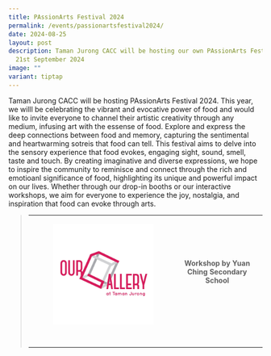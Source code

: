 ```yaml
---
title: PAssionArts Festival 2024
permalink: /events/passionartsfestival2024/
date: 2024-08-25
layout: post
description: Taman Jurong CACC will be hosting our own PAssionArts Festival on
  21st September 2024
image: ""
variant: tiptap
---
```

<p>Taman Jurong CACC will be hosting PAssionArts Festival 2024. This year,
we willl be celebrating the vibrant and evocative power of food and would
like to invite everyone to channel their artistic creativity through any
medium, infusing art with the essense of food. Explore and express the
deep connections between food and memory, capturing the sentimental and
heartwarming sotreis that food can tell. This festival aims to delve into
the sensory experience that food evokes, engaging sight, sound, smell,
taste and touch. By creating imaginative and diverse expressions, we hope
to inspire the community to reminisce and connect through the rich and
emotioanl significance of food, highlighting its unique and powerful impact
on our lives. Whether through our drop-in booths or our interactive workshops,
we aim for everyone to experience the joy, nostalgia, and inspiration that
food can evoke through arts.</p>
<p></p>
<p></p>
<blockquote>
<table style="minWidth: 75px">
<colgroup>
<col>
<col>
<col>
</colgroup>
<tbody>
<tr>
<th rowspan="1" colspan="1">
<p></p>
<div class="isomer-image-wrapper">
<img style="width: 70%;" height="auto" width="100%" alt="" src="/images/Taman_Jurong_CACC.jpg">
</div>
</th>
<th rowspan="1" colspan="1">
<p>Workshop by Yuan Ching Secondary School</p>
</th>
<th rowspan="1" colspan="1">
<p></p>
</th>
</tr>
<tr>
<td rowspan="1" colspan="1">
<p></p>
</td>
<td rowspan="1" colspan="1">
<p></p>
</td>
<td rowspan="1" colspan="1">
<p></p>
</td>
</tr>
<tr>
<td rowspan="1" colspan="1">
<p></p>
</td>
<td rowspan="1" colspan="1">
<p></p>
</td>
<td rowspan="1" colspan="1">
<p></p>
</td>
</tr>
</tbody>
</table>
</blockquote>
<p></p>